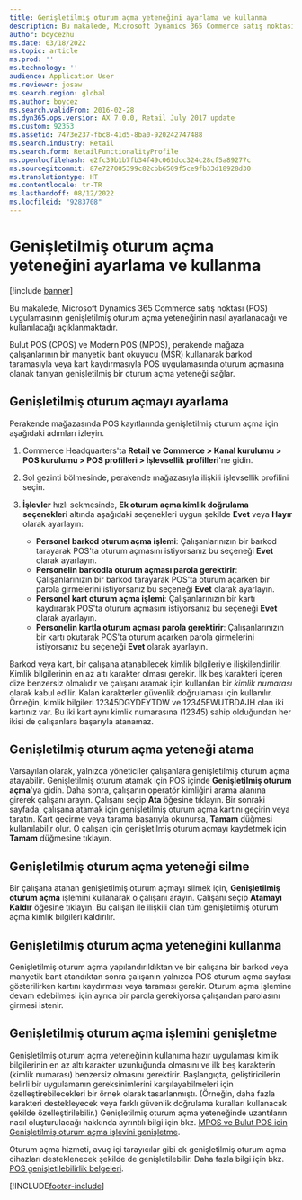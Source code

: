 ```yaml
---
title: Genişletilmiş oturum açma yeteneğini ayarlama ve kullanma
description: Bu makalede, Microsoft Dynamics 365 Commerce satış noktası (POS) uygulamasının genişletilmiş oturum açma yeteneğinin nasıl ayarlanacağı ve kullanılacağı açıklanmaktadır.
author: boycezhu
ms.date: 03/18/2022
ms.topic: article
ms.prod: ''
ms.technology: ''
audience: Application User
ms.reviewer: josaw
ms.search.region: global
ms.author: boycez
ms.search.validFrom: 2016-02-28
ms.dyn365.ops.version: AX 7.0.0, Retail July 2017 update
ms.custom: 92353
ms.assetid: 7473e237-fbc8-41d5-8ba0-920242747488
ms.search.industry: Retail
ms.search.form: RetailFunctionalityProfile
ms.openlocfilehash: e2fc39b1b7fb34f49c061dcc324c28cf5a89277c
ms.sourcegitcommit: 87e727005399c82cbb6509f5ce9fb33d18928d30
ms.translationtype: HT
ms.contentlocale: tr-TR
ms.lasthandoff: 08/12/2022
ms.locfileid: "9283708"
---
```

# <a name="set-up-and-use-the-extended-logon-capability"></a>Genişletilmiş oturum açma yeteneğini ayarlama ve kullanma

[!include [banner](includes/banner.md)]

Bu makalede, Microsoft Dynamics 365 Commerce satış noktası (POS) uygulamasının genişletilmiş oturum açma yeteneğinin nasıl ayarlanacağı ve kullanılacağı açıklanmaktadır.

Bulut POS (CPOS) ve Modern POS (MPOS), perakende mağaza çalışanlarının bir manyetik bant okuyucu (MSR) kullanarak barkod taramasıyla veya kart kaydırmasıyla POS uygulamasında oturum açmasına olanak tanıyan genişletilmiş bir oturum açma yeteneği sağlar.

## <a name="set-up-extended-logon"></a>Genişletilmiş oturum açmayı ayarlama

Perakende mağazasında POS kayıtlarında genişletilmiş oturum açma için aşağıdaki adımları izleyin.

1. Commerce Headquarters'ta **Retail ve Commerce \> Kanal kurulumu \> POS kurulumu \> POS profilleri \> İşlevsellik profilleri**'ne gidin. 
2. Sol gezinti bölmesinde, perakende mağazasıyla ilişkili işlevsellik profilini seçin.
3. **İşlevler** hızlı sekmesinde, **Ek oturum açma kimlik doğrulama seçenekleri** altında aşağıdaki seçenekleri uygun şekilde **Evet** veya **Hayır** olarak ayarlayın:

    - **Personel barkod oturum açma işlemi**: Çalışanlarınızın bir barkod tarayarak POS'ta oturum açmasını istiyorsanız bu seçeneği **Evet** olarak ayarlayın. 
    - **Personelin barkodla oturum açması parola gerektirir**: Çalışanlarınızın bir barkod tarayarak POS'ta oturum açarken bir parola girmelerini istiyorsanız bu seçeneği **Evet** olarak ayarlayın.
    - **Personel kart oturum açma işlemi**: Çalışanlarınızın bir kartı kaydırarak POS'ta oturum açmasını istiyorsanız bu seçeneği **Evet** olarak ayarlayın.
    - **Personelin kartla oturum açması parola gerektirir**: Çalışanlarınızın bir kartı okutarak POS'ta oturum açarken parola girmelerini istiyorsanız bu seçeneği **Evet** olarak ayarlayın.

Barkod veya kart, bir çalışana atanabilecek kimlik bilgileriyle ilişkilendirilir. Kimlik bilgilerinin en az altı karakter olması gerekir. İlk beş karakteri içeren dize benzersiz olmalıdır ve çalışanı aramak için kullanılan bir *kimlik numarası* olarak kabul edilir. Kalan karakterler güvenlik doğrulaması için kullanılır. Örneğin, kimlik bilgileri 12345DGYDEYTDW ve 12345EWUTBDAJH olan iki kartınız var. Bu iki kart aynı kimlik numarasına (12345) sahip olduğundan her ikisi de çalışanlara başarıyla atanamaz.

## <a name="assign-extended-logon"></a>Genişletilmiş oturum açma yeteneği atama

Varsayılan olarak, yalnızca yöneticiler çalışanlara genişletilmiş oturum açma atayabilir. Genişletilmiş oturum atamak için POS içinde **Genişletilmiş oturum açma**'ya gidin. Daha sonra, çalışanın operatör kimliğini arama alanına girerek çalışanı arayın. Çalışanı seçip **Ata** öğesine tıklayın. Bir sonraki sayfada, çalışana atamak için genişletilmiş oturum açma kartını geçirin veya taratın. Kart geçirme veya tarama başarıyla okunursa, **Tamam** düğmesi kullanılabilir olur. O çalışan için genişletilmiş oturum açmayı kaydetmek için **Tamam** düğmesine tıklayın.

## <a name="delete-extended-logon"></a>Genişletilmiş oturum açma yeteneği silme

Bir çalışana atanan genişletilmiş oturum açmayı silmek için, **Genişletilmiş oturum açma** işlemini kullanarak o çalışanı arayın. Çalışanı seçip **Atamayı Kaldır** öğesine tıklayın. Bu çalışan ile ilişkili olan tüm genişletilmiş oturum açma kimlik bilgileri kaldırılır.

## <a name="use-extended-logon"></a>Genişletilmiş oturum açma yeteneğini kullanma

Genişletilmiş oturum açma yapılandırıldıktan ve bir çalışana bir barkod veya manyetik bant atandıktan sonra çalışanın yalnızca POS oturum açma sayfası gösterilirken kartını kaydırması veya taraması gerekir. Oturum açma işlemine devam edebilmesi için ayrıca bir parola gerekiyorsa çalışandan parolasını girmesi istenir.

## <a name="extend-extended-logon"></a>Genişletilmiş oturum açma işlemini genişletme

Genişletilmiş oturum açma yeteneğinin kullanıma hazır uygulaması kimlik bilgilerinin en az altı karakter uzunluğunda olmasını ve ilk beş karakterin (kimlik numarası) benzersiz olmasını gerektirir. Başlangıçta, geliştiricilerin belirli bir uygulamanın gereksinimlerini karşılayabilmeleri için özelleştirebilecekleri bir örnek olarak tasarlanmıştı. (Örneğin, daha fazla karakteri destekleyecek veya farklı güvenlik doğrulama kuralları kullanacak şekilde özelleştirilebilir.) Genişletilmiş oturum açma yeteneğinde uzantıların nasıl oluşturulacağı hakkında ayrıntılı bilgi için bkz. [MPOS ve Bulut POS için Genişletilmiş oturum açma işlevini genişletme](https://cloudblogs.microsoft.com/dynamics365/no-audience/2018/12/14/extending-the-extended-logon-functionality-for-mpos-and-cloud-pos/).

Oturum açma hizmeti, avuç içi tarayıcılar gibi ek genişletilmiş oturum açma cihazları desteklenecek şekilde de genişletilebilir. Daha fazla bilgi için bkz. [POS genişletilebilirlik belgeleri](dev-itpro/pos-extension/pos-extension-overview.md).

[!INCLUDE[footer-include](../includes/footer-banner.md)]
